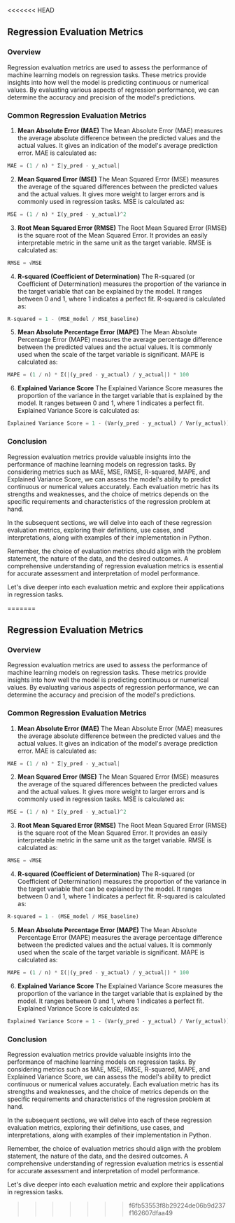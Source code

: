 <<<<<<< HEAD
## Regression Evaluation Metrics

### Overview
Regression evaluation metrics are used to assess the performance of machine learning models on regression tasks. These metrics provide insights into how well the model is predicting continuous or numerical values. By evaluating various aspects of regression performance, we can determine the accuracy and precision of the model's predictions.

### Common Regression Evaluation Metrics

1. **Mean Absolute Error (MAE)**
The Mean Absolute Error (MAE) measures the average absolute difference between the predicted values and the actual values. It gives an indication of the model's average prediction error. MAE is calculated as:

```python
MAE = (1 / n) * Σ|y_pred - y_actual|
```

2. **Mean Squared Error (MSE)**
The Mean Squared Error (MSE) measures the average of the squared differences between the predicted values and the actual values. It gives more weight to larger errors and is commonly used in regression tasks. MSE is calculated as:

```python
MSE = (1 / n) * Σ(y_pred - y_actual)^2
```

3. **Root Mean Squared Error (RMSE)**
The Root Mean Squared Error (RMSE) is the square root of the Mean Squared Error. It provides an easily interpretable metric in the same unit as the target variable. RMSE is calculated as:

```python
RMSE = √MSE
```

4. **R-squared (Coefficient of Determination)**
The R-squared (or Coefficient of Determination) measures the proportion of the variance in the target variable that can be explained by the model. It ranges between 0 and 1, where 1 indicates a perfect fit. R-squared is calculated as:

```python
R-squared = 1 - (MSE_model / MSE_baseline)
```

5. **Mean Absolute Percentage Error (MAPE)**
The Mean Absolute Percentage Error (MAPE) measures the average percentage difference between the predicted values and the actual values. It is commonly used when the scale of the target variable is significant. MAPE is calculated as:

```python
MAPE = (1 / n) * Σ(|(y_pred - y_actual) / y_actual|) * 100
```

6. **Explained Variance Score**
The Explained Variance Score measures the proportion of the variance in the target variable that is explained by the model. It ranges between 0 and 1, where 1 indicates a perfect fit. Explained Variance Score is calculated as:

```python
Explained Variance Score = 1 - (Var(y_pred - y_actual) / Var(y_actual))
```

### Conclusion
Regression evaluation metrics provide valuable insights into the performance of machine learning models on regression tasks. By considering metrics such as MAE, MSE, RMSE, R-squared, MAPE, and Explained Variance Score, we can assess the model's ability to predict continuous or numerical values accurately. Each evaluation metric has its strengths and weaknesses, and the choice of metrics depends on the specific requirements and characteristics of the regression problem at hand.

In the subsequent sections, we will delve into each of these regression evaluation metrics, exploring their definitions, use cases, and interpretations, along with examples of their implementation in Python.

Remember, the choice of evaluation metrics should align with the problem statement, the nature of the data, and the desired outcomes. A comprehensive understanding of regression evaluation metrics is essential for accurate assessment and interpretation of model performance.

Let's dive deeper into each evaluation metric and explore their applications in regression tasks.






=======
## Regression Evaluation Metrics

### Overview
Regression evaluation metrics are used to assess the performance of machine learning models on regression tasks. These metrics provide insights into how well the model is predicting continuous or numerical values. By evaluating various aspects of regression performance, we can determine the accuracy and precision of the model's predictions.

### Common Regression Evaluation Metrics

1. **Mean Absolute Error (MAE)**
The Mean Absolute Error (MAE) measures the average absolute difference between the predicted values and the actual values. It gives an indication of the model's average prediction error. MAE is calculated as:

```python
MAE = (1 / n) * Σ|y_pred - y_actual|
```

2. **Mean Squared Error (MSE)**
The Mean Squared Error (MSE) measures the average of the squared differences between the predicted values and the actual values. It gives more weight to larger errors and is commonly used in regression tasks. MSE is calculated as:

```python
MSE = (1 / n) * Σ(y_pred - y_actual)^2
```

3. **Root Mean Squared Error (RMSE)**
The Root Mean Squared Error (RMSE) is the square root of the Mean Squared Error. It provides an easily interpretable metric in the same unit as the target variable. RMSE is calculated as:

```python
RMSE = √MSE
```

4. **R-squared (Coefficient of Determination)**
The R-squared (or Coefficient of Determination) measures the proportion of the variance in the target variable that can be explained by the model. It ranges between 0 and 1, where 1 indicates a perfect fit. R-squared is calculated as:

```python
R-squared = 1 - (MSE_model / MSE_baseline)
```

5. **Mean Absolute Percentage Error (MAPE)**
The Mean Absolute Percentage Error (MAPE) measures the average percentage difference between the predicted values and the actual values. It is commonly used when the scale of the target variable is significant. MAPE is calculated as:

```python
MAPE = (1 / n) * Σ(|(y_pred - y_actual) / y_actual|) * 100
```

6. **Explained Variance Score**
The Explained Variance Score measures the proportion of the variance in the target variable that is explained by the model. It ranges between 0 and 1, where 1 indicates a perfect fit. Explained Variance Score is calculated as:

```python
Explained Variance Score = 1 - (Var(y_pred - y_actual) / Var(y_actual))
```

### Conclusion
Regression evaluation metrics provide valuable insights into the performance of machine learning models on regression tasks. By considering metrics such as MAE, MSE, RMSE, R-squared, MAPE, and Explained Variance Score, we can assess the model's ability to predict continuous or numerical values accurately. Each evaluation metric has its strengths and weaknesses, and the choice of metrics depends on the specific requirements and characteristics of the regression problem at hand.

In the subsequent sections, we will delve into each of these regression evaluation metrics, exploring their definitions, use cases, and interpretations, along with examples of their implementation in Python.

Remember, the choice of evaluation metrics should align with the problem statement, the nature of the data, and the desired outcomes. A comprehensive understanding of regression evaluation metrics is essential for accurate assessment and interpretation of model performance.

Let's dive deeper into each evaluation metric and explore their applications in regression tasks.






>>>>>>> f6fb53553f8b29224de06b9d237f162607dfaa49
